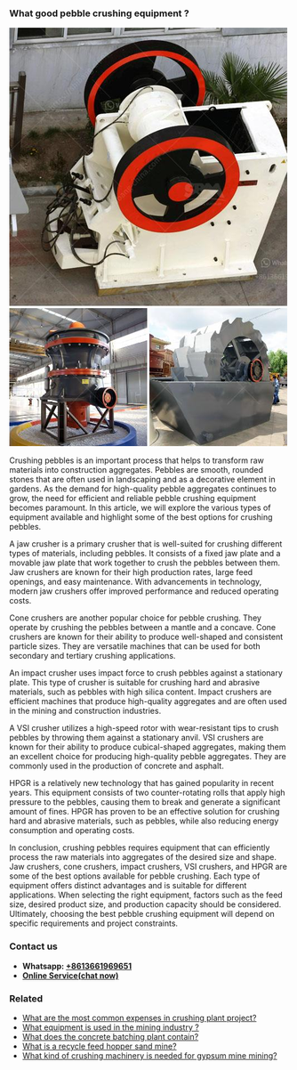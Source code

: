 <h3>What good pebble crushing equipment ?</h3><img src='1701742565.jpg' alt=''><p>Crushing pebbles is an important process that helps to transform raw materials into construction aggregates. Pebbles are smooth, rounded stones that are often used in landscaping and as a decorative element in gardens. As the demand for high-quality pebble aggregates continues to grow, the need for efficient and reliable pebble crushing equipment becomes paramount. In this article, we will explore the various types of equipment available and highlight some of the best options for crushing pebbles.</p><p>A jaw crusher is a primary crusher that is well-suited for crushing different types of materials, including pebbles. It consists of a fixed jaw plate and a movable jaw plate that work together to crush the pebbles between them. Jaw crushers are known for their high production rates, large feed openings, and easy maintenance. With advancements in technology, modern jaw crushers offer improved performance and reduced operating costs.</p><p>Cone crushers are another popular choice for pebble crushing. They operate by crushing the pebbles between a mantle and a concave. Cone crushers are known for their ability to produce well-shaped and consistent particle sizes. They are versatile machines that can be used for both secondary and tertiary crushing applications.</p><p>An impact crusher uses impact force to crush pebbles against a stationary plate. This type of crusher is suitable for crushing hard and abrasive materials, such as pebbles with high silica content. Impact crushers are efficient machines that produce high-quality aggregates and are often used in the mining and construction industries.</p><p>A VSI crusher utilizes a high-speed rotor with wear-resistant tips to crush pebbles by throwing them against a stationary anvil. VSI crushers are known for their ability to produce cubical-shaped aggregates, making them an excellent choice for producing high-quality pebble aggregates. They are commonly used in the production of concrete and asphalt.</p><p>HPGR is a relatively new technology that has gained popularity in recent years. This equipment consists of two counter-rotating rolls that apply high pressure to the pebbles, causing them to break and generate a significant amount of fines. HPGR has proven to be an effective solution for crushing hard and abrasive materials, such as pebbles, while also reducing energy consumption and operating costs.</p><p>In conclusion, crushing pebbles requires equipment that can efficiently process the raw materials into aggregates of the desired size and shape. Jaw crushers, cone crushers, impact crushers, VSI crushers, and HPGR are some of the best options available for pebble crushing. Each type of equipment offers distinct advantages and is suitable for different applications. When selecting the right equipment, factors such as the feed size, desired product size, and production capacity should be considered. Ultimately, choosing the best pebble crushing equipment will depend on specific requirements and project constraints.</p><h3>Contact us</h3><ul><li><strong>Whatsapp:&nbsp;<a href="https://wa.me/8613661969651">+8613661969651</a></strong></li><li><a href="https://swt.shibang-china.com/?git&amp;zhl&amp;What good pebble crushing equipment "><strong>Online Service(chat now)</strong></a></li></ul><h3>Related</h3><ul><li><a href='What are the most common expenses in crushing plant project.md'>What are the most common expenses in crushing plant project?</a></li><li><a href='What equipment is used in the mining industry .md'>What equipment is used in the mining industry ?</a></li><li><a href='What does the concrete batching plant contain.md'>What does the concrete batching plant contain?</a></li><li><a href='What is a recycle feed hopper sand mine.md'>What is a recycle feed hopper sand mine?</a></li><li><a href='What kind of crushing machinery is needed for gypsum mine mining.md'>What kind of crushing machinery is needed for gypsum mine mining?</a></li></ul>